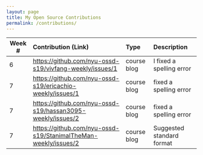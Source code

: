 ```yaml
---
layout: page
title: My Open Source Contributions
permalink: /contributions/
---
```


<!-- 
Type of the contribution should be "Wikipedia edit", "OpenStreet Map feature", "Documentation", "Course website", "Blog", 
"Browse Add-on", etc. 

The descriptioin should include a brief summary of what you did. 

Replace the first row with your contribution. 

--> 





| Week #       | Contribution (Link)  | Type  | Description | 
|---|:---|:---|:---| 
|  6   | https://github.com/nyu-ossd-s19/vivfang-weekly/issues/1    | course blog    |   I fixed a spelling error  |
|  7  | https://github.com/nyu-ossd-s19/ericachio-weekly/issues/1    | course blog    |  fixed a spelling error    |
|  7   | https://github.com/nyu-ossd-s19/hassan3095-weekly/issues/2    | course blog    |  fixed a spelling error  |
|  7   |https://github.com/nyu-ossd-s19/StanimalTheMan-weekly/issues/2  | course blog  | Suggested standard format |
